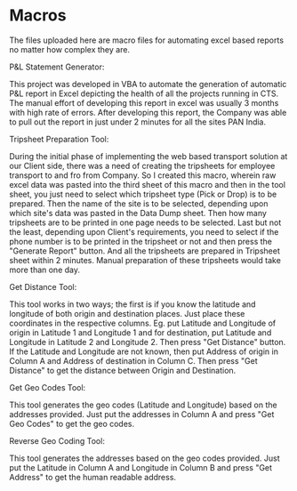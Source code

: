 # Macros
The files uploaded here are macro files for automating excel based reports no matter how complex they are.

P&L Statement Generator:

This project was developed in VBA to automate the generation of automatic P&L report in Excel depicting the health of all the projects running in CTS. The manual effort of developing this report in excel was usually 3 months with high rate of errors. After developing this report, the Company was able to pull out the report in just under 2 minutes for all the sites PAN India.

Tripsheet Preparation Tool:

During the initial phase of implementing the web based transport solution at our Client side, there was a need of creating the tripsheets for employee transport to and fro from Company. So I created this macro, wherein raw excel data was pasted into the third sheet of this macro and then in the tool sheet, you just need to select which tripsheet type (Pick or Drop) is to be prepared. Then the name of the site is to be selected, depending upon which site's data was pasted in the Data Dump sheet. Then how many tripsheets are to be printed in one page needs to be selected. Last but not the least, depending upon Client's requirements, you need to select if the phone number is to be printed in the tripsheet or not and then press the "Generate Report" button. And all the tripsheets are prepared in Tripsheet sheet within 2 minutes. Manual preparation of these tripsheets would take more than one day.

Get Distance Tool:

This tool works in two ways; the first is if you know the latitude and longitude of both origin and destination places. Just place these coordinates in the respective columns. Eg. put Latitude and Longitude of origin in Latitude 1 and Longitude 1 and for destination, put Latitude and Longitude in Latitude 2 and Longitude 2. Then press "Get Distance" button. If the Latitude and Longitude are not known, then put Address of origin in Column A and Address of destination in Column C. Then press "Get Distance" to get the distance between Origin and Destination.

Get Geo Codes Tool:

This tool generates the geo codes (Latitude and Longitude) based on the addresses provided. Just put the addresses in Column A and press "Get Geo Codes" to get the geo codes.

Reverse Geo Coding Tool:

This tool generates the addresses based on the geo codes provided. Just put the Latitude in Column A and Longitude in Column B and press "Get Address" to get the human readable address.

